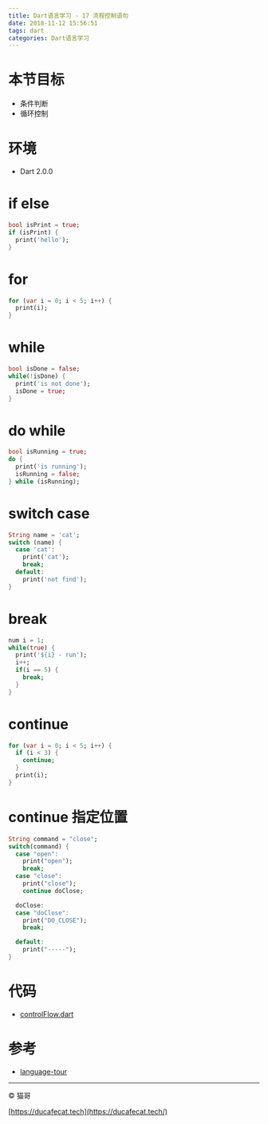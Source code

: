 ```yaml
---
title: Dart语言学习 - 17 流程控制语句
date: 2018-11-12 15:56:51
tags: dart
categories: Dart语言学习
---
```


# 本节目标

- 条件判断
- 循环控制

# 环境

- Dart 2.0.0

# if else

```dart
bool isPrint = true;
if (isPrint) {
  print('hello');
}
```

# for

```dart
for (var i = 0; i < 5; i++) {
  print(i);
}
```

# while

```dart
bool isDone = false;
while(!isDone) {
  print('is not done');
  isDone = true;
}
```

# do while

```dart
bool isRunning = true;
do {
  print('is running');
  isRunning = false;
} while (isRunning);
```

# switch case

```dart
String name = 'cat';
switch (name) {
  case 'cat':
    print('cat');
    break;
  default:
    print('not find');
}
```

# break

```dart
num i = 1;
while(true) {
  print('${i} - run');
  i++;
  if(i == 5) {
    break;
  }
}
```

# continue

```dart
for (var i = 0; i < 5; i++) {
  if (i < 3) {
    continue;
  }
  print(i);
}
```

# continue 指定位置

```dart
String command = "close";
switch(command) {
  case "open":
    print("open");
    break;
  case "close":
    print("close");
    continue doClose;

  doClose:
  case "doClose":
    print("DO_CLOSE");
    break;

  default:
    print("-----");
}
```

# 代码

- [controlFlow.dart](https://github.com/ducafecat/dart-learn/blob/master/17-%E6%B5%81%E7%A8%8B%E6%8E%A7%E5%88%B6%E8%AF%AD%E5%8F%A5/controlFlow.dart)

# 参考

- [language-tour](https://www.dartlang.org/guides/language/language-tour)

----

© 猫哥

[https://ducafecat.tech](https://ducafecat.tech/)
